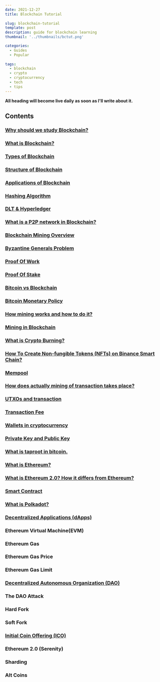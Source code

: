 ```yaml
---
date: 2021-12-27
title: Blockchain Tutorial
  
slug: blockchain-tutorial
template: post
description: guide for blockchain learning
thumbnail: '../thumbnails/bctut.png'

categories:
  - Guides
  - Popular
  
tags:
  - blockchain
  - crypto
  - cryptocurrency
  - tech
  - tips
---
```



 **All heading will become live daily as soon as I'll write about it.**

## Contents


### [Why should we study Blockchain?](https://shiva.hashnode.dev/why-should-we-study-blockchain)
### [What is Blockchain?](https://shiva.hashnode.dev/what-is-blockchain-and-how-does-it-work)
### [Types of Blockchain](https://shiva.hashnode.dev/types-of-blockchain-explained)  
### [Structure of Blockchain](https://shiva.hashnode.dev/what-is-the-structure-of-blockchain-explained)
### [Applications of Blockchain](https://shiva.hashnode.dev/11-prominent-blockchain-applications-you-should-know) 
### [Hashing Algorithm](https://shiva.hashnode.dev/hashing-algorithm-in-blockchain-explained-with-diagram)  
### [DLT & Hyperledger](https://shiva.hashnode.dev/what-are-dlt-and-hyperledger-and-does-it-work-in-blockchain) 
### [What is a P2P network in Blockchain?](https://shiva.hashnode.dev/what-is-a-p2p-network-how-does-it-work-in-blockchain-briefly-explained)
### [Blockchain Mining Overview](https://shiva.hashnode.dev/blockchain-and-mining-overview) 
### [Byzantine Generals Problem](https://shiva.hashnode.dev/byzantine-generals-problem-in-blockchain-explained) 
### [Proof Of Work](https://shiva.hashnode.dev/what-is-proof-of-work-how-does-it-work-in-blockchain-explained)
### [Proof Of Stake](https://shiva.hashnode.dev/what-is-proof-of-stake-pos-in-cryptocurrency) 

### [Bitcoin vs Blockchain](https://shiva.hashnode.dev/bitcoin-vs-blockchain) 
### [Bitcoin Monetary Policy](https://shiva.hashnode.dev/what-is-monetary-policy-in-crypto-and-how-it-is-affecting-digital-currency-and-world-banks) 
### [How mining works and how to do it?](https://shiva.hashnode.dev/what-is-bitcoin-mining-and-how-to-do-it) 
### [Mining in Blockchain](https://shiva.hashnode.dev/what-is-bitcoin-mining-and-how-to-do-it)
### [What is Crypto Burning?](https://shiva.hashnode.dev/what-is-crypto-burning)  
### [How To Create Non-fungible Tokens (NFTs) on Binance Smart Chain?](https://shiva.hashnode.dev/how-to-create-non-fungible-tokens-nfts-on-binance-smart-chain) 
### [Mempool](https://shiva.hashnode.dev/what-is-mempool-in-blockchain-explained) 
### [How does actually mining of transaction takes place?](https://shiva.hashnode.dev/how-does-actual-mining-of-transactions-take-place) 
### [UTXOs and transaction](https://shiva.hashnode.dev/what-is-utxo-in-bitcoin-and-how-does-it-affect-transactions) 
### [Transaction Fee](https://shiva.hashnode.dev/what-fees-are-charged-in-the-cryptocurrency-trading) 
### [Wallets in cryptocurrency](https://shiva.hashnode.dev/how-do-cryptocurrency-wallets-work-understand-what-is-it-and-how-many-types-are-there) 
### [Private Key and Public Key](https://shiva.hashnode.dev/what-is-public-key-and-private-key-in-blockchain) 

### [What is taproot in bitcoin.](https://shiva.hashnode.dev/taproot-upgrade-comes-in-bitcoin-what-it-is-explained) 
### [What is Ethereum?](https://shiva.hashnode.dev/what-is-ethereum-and-how-is-it-better-than-bitcoin) 
### [What is Ethereum 2.0? How it differs from Ethereum?](https://shiva.hashnode.dev/what-is-ethereum-20-how-it-is-different-from-ethereum-explained) 
### [Smart Contract](https://shiva.hashnode.dev/what-is-smart-contract-and-how-does-it-work) 
### [What is Polkadot?](https://shiva.hashnode.dev/what-is-polkadot) 
### [Decentralized Applications (dApps)](https://shiva.hashnode.dev/what-are-dapps-decentralized-applications-dapps-advantage-and-disadvantages-explained)

### Ethereum Virtual Machine(EVM)
### Ethereum Gas
### Ethereum Gas Price
### Ethereum Gas Limit
###  [Decentralized Autonomous Organization (DAO)](https://shiva.hashnode.dev/what-is-dao-decentralized-autonomous-organization-and-how-does-it-work) 
### The DAO Attack
### Hard Fork
### Soft Fork
### [Initial Coin Offering (ICO)](https://shiva.hashnode.dev/what-is-initial-coin-offering-ico-and-how-does-it-work-why-its-gaining-popularity) 
### Ethereum 2.0 (Serenity)
### Sharding 
### Alt Coins 